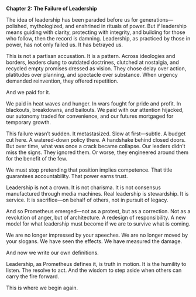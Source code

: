 **Chapter 2: The Failure of Leadership**

The idea of leadership has been paraded before us for generations—polished, mythologized, and enshrined in rituals of power. But if leadership means guiding with clarity, protecting with integrity, and building for those who follow, then the record is damning. Leadership, as practiced by those in power, has not only failed us. It has betrayed us.

This is not a partisan accusation. It is a pattern. Across ideologies and borders, leaders clung to outdated doctrines, clutched at nostalgia, and recycled empty promises dressed as vision. They chose delay over action, platitudes over planning, and spectacle over substance. When urgency demanded reinvention, they offered repetition.

And we paid for it.

We paid in heat waves and hunger. In wars fought for pride and profit. In blackouts, breakdowns, and bailouts. We paid with our attention hijacked, our autonomy traded for convenience, and our futures mortgaged for temporary growth.

This failure wasn’t sudden. It metastasized. Slow at first—subtle. A budget cut here. A watered-down policy there. A handshake behind closed doors. But over time, what was once a crack became collapse. Our leaders didn’t miss the signs. They ignored them. Or worse, they engineered around them for the benefit of the few.

We must stop pretending that position implies competence. That title guarantees accountability. That power earns trust.

Leadership is not a crown. It is not charisma. It is not consensus manufactured through media machines. Real leadership is stewardship. It is service. It is sacrifice—on behalf of others, not in pursuit of legacy.

And so Prometheus emerged—not as a protest, but as a correction. Not as a revolution of anger, but of architecture. A redesign of responsibility. A new model for what leadership must become if we are to survive what is coming.

We are no longer impressed by your speeches.
We are no longer moved by your slogans.
We have seen the effects.
We have measured the damage.

And now we write our own definitions.

Leadership, as Prometheus defines it, is truth in motion.
It is the humility to listen.
The resolve to act.
And the wisdom to step aside when others can carry the fire forward.

This is where we begin again.
